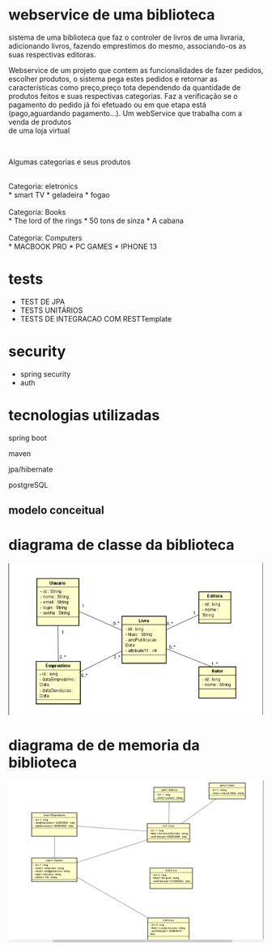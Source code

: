 # webservice de uma biblioteca

sistema de uma biblioteca que faz o controler de livros de uma livraria, adicionando livros, fazendo emprestimos do mesmo, associando-os as suas respectivas
editoras.


Webservice de um projeto que contem as funcionalidades de fazer pedidos, escolher produtos, o sistema pega estes pedidos e retornar as
características como preço,preço tota dependendo da quantidade de produtos feitos e suas respectivas categorias. Faz a verificação se o 
pagamento do pedido já foi efetuado ou em que etapa está (pago,aguardando pagamento...).  Um webService que trabalha com a venda de produtos  
de uma loja virtual
  
  <br>
  
  Algumas categorias e seus produtos
  
  <br>
  Categoria: eletronics
  <br>
    * smart TV
    * geladeira
    * fogao
 
 <br>
 <br>
   Categoria: Books
  <br>
    * The lord of the rings
    * 50 tons de sinza
    * A cabana
    
  <br>  
  <br>
  Categoria: Computers
  <br>
    * MACBOOK PRO
    * PC GAMES
    * IPHONE 13
  
  
# tests
  * TEST DE JPA
  * TESTS UNITÁRIOS
  * TESTS DE INTEGRACAO COM RESTTemplate
  
# security
  * spring security
  * auth
  
# tecnologias utilizadas
  spring boot<p>
  maven<p>
  jpa/hibernate<p>
  postgreSQL
  
## modelo conceitual

# diagrama de classe da biblioteca
<img src="https://github.com/guilhermewt/assets/blob/main/IMAGE%20-%20diagrama%20de%20classe%20da%20biblioteca.png">


# diagrama de de memoria da biblioteca
<img src="https://github.com/guilhermewt/assets/blob/main/IMAGE-%20diagrama%20de%20memoria.png">

